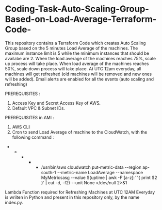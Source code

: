 # Coding-Task-Auto-Scaling-Group-Based-on-Load-Average-Terraform-Code-

This repository contains a Terraform Code which creates Auto Scaling Group based on the 5 minutes Load Average of the machines. 
The maximum instance limit is 5 while the minimum instances that should be availabe are 2. 
When the load average of the machines reaches 75%, scale up process will take place. 
When load average of the machines reaches 50%, scale down process will take place. 
At UTC 12am everyday, all machines will get refreshed (old machines will be removed and new ones will be added).
Email alerts are enabled for all the events (auto scaling and refreshing)

PREREQUISITES :
1. Access Key and Secret Access Key of AWS. 
2. Default VPC & Subnet IDs. 

PREREQUISITES in AMI : 
1. AWS CLI
2. Cron to send Load Average of machine to the CloudWatch, with the following command :
* * * * * /usr/bin/aws cloudwatch put-metric-data --region ap-south-1 --metric-name LoadAverage --namespace MyMetricsasg --value $(uptime | awk -F'[a-z]:' '{ print $2 }' | cut -d, -f2) --unit None >/dev/null 2>&1

Lambda Function required for Refreshing Machines at UTC 12AM Everyday is wriiten in Python and present in this repository only, by the name index.py.



